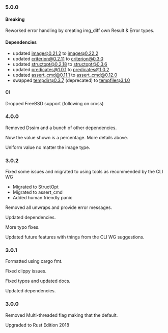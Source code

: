 ### 5.0.0

#### Breaking

Reworked error handling by creating img_diff own Result & Error types.

#### Dependencies

- updated image@0.21.2 to image@0.22.2
- updated criterion@0.2.11 to criterion@0.3.0
- updated structopt@0.2.18 to structopt@0.3.6
- updated predicates@1.0.1 to predicates@1.0.2
- updated assert_cmd@0.11.1 to assert_cmd@0.12.0
- swapped tempdir@0.3.7 (deprecated) to tempfile@3.1.0

#### CI

Dropped FreeBSD support (following on cross)

### 4.0.0

Removed Dssim and a bunch of other dependencies.

Now the value shown is a percentage. More details above.

Uniform value no matter the image type.

### 3.0.2

Fixed some issues and migrated to using tools as recommended by the CLI WG

- Migrated to StructOpt
- Migrated to assert_cmd
- Added human friendly panic

Removed all unwraps and provide error messages.

Updated dependencies.

More typo fixes.

Updated future features with things from the CLI WG suggestions.

### 3.0.1

Formatted using cargo fmt.

Fixed clippy issues.

Fixed typos and updated docs.

Updated dependencies.

### 3.0.0

Removed Multi-threaded flag making that the default.

Upgraded to Rust Edition 2018
